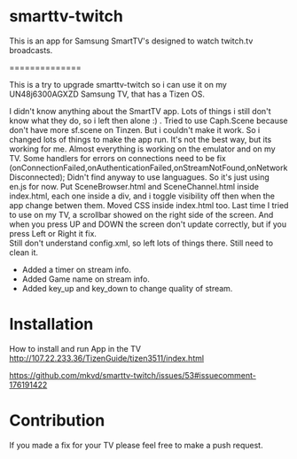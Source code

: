 smarttv-twitch
==============

This is an app for Samsung SmartTV's designed to watch twitch.tv broadcasts.

==============

This is a try to upgrade smarttv-twitch so i can use it on my UN48j6300AGXZD Samsung TV, that has a Tizen OS.

I didn't know anything about the SmartTV app. Lots of things i still don't know what they do, so i left then alone :) .
Tried to use Caph.Scene because don't have more sf.scene on Tinzen. But i couldn't make it work. So i changed lots of things to make the app run.
It's not the best way, but its working for me. Almost everything is working on the emulator and on my TV.
Some handlers for errors on connections need to be fix (onConnectionFailed,onAuthenticationFailed,onStreamNotFound,onNetworkDisconnected);
Didn't find anyway to use languagues. So it's just using en.js for now. 
Put SceneBrowser.html and SceneChannel.html inside index.html, each one inside a div, and i toggle visibility off then when the app change betwen them.
Moved CSS inside index.html too.
Last time I tried to use on my TV, a scrollbar showed on the right side of the screen.
And when you press UP and DOWN the screen don't update correctly, but if you press Left or Right it fix.  
Still don't understand config.xml, so left lots of things there. Still need to clean it.


- Added a timer on stream info.
- Added Game name on stream info.
- Added key_up and key_down to change quality of stream.


Installation
==============

How to install and run App in the TV
http://107.22.233.36/TizenGuide/tizen3511/index.html

https://github.com/mkvd/smarttv-twitch/issues/53#issuecomment-176191422

Contribution
==============
If you made a fix for your TV please feel free to make a push request.
